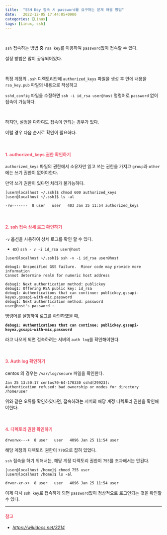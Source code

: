 ```yaml
---
title:  "SSH Key 접속 시 password를 요구하는 문제 해결 방법"
date:   2022-12-05 17:44:05+0900
categories: [Linux]
tags: [Linux, ssh]
---
```

<br>

`ssh` 접속하는 방법 중 `rsa key`를 이용하여 `password`없이 접속할 수 있다.

설정 방법은 많이 공유되어있다.

<br>

특정 계정의 `.ssh` 디렉토리안에 `authorized_keys` 파일을 생성 후 안에 내용을 `rsa_key.pub` 파일의 내용으로 작성하고

`sshd_config` 파일을 수정하면 `ssh -i id_rsa user@host` 명령어로 `password` 없이 접속이 가능하다.

<br>

하지만, 설정을 다하여도 접속이 안되는 경우가 있다.

이럴 경우 다음 순서로 확인이 필요하다.

<br>

#### **<span style="color:#ef5369">1. authorized_keys 권한 확인하기</span>**

`authorized_keys` 파일의 권한에서 소유자만 읽고 쓰는 권한을 가지고 `group`과 `other`에는 쓰기 권한이 없어야한다.

만약 쓰기 권한이 있다면 처리가 불가능하다.

```console
[user@localhost ~/.ssh]$ chmod 600 authorized_keys
[user@localhost ~/.ssh]$ ls -al

-rw-------  8 user   user   403 Jan 25 11:54 authorized_keys
```

<br>

#### **<span style="color:#ef5369">2. ssh 접속 상세 로그 확인하기</span>**

`-v` 옵션을 사용하여 상세 로그를 확인 할 수 있다.
  - ex) `ssh - v -i id_rsa user@host`

```console
[user@localhost ~/.ssh]$ ssh -v -i id_rsa user@host

debug1: Unspecified GSS failure.  Minor code may provide more information
Cannot determine realm for numeric host address

debug1: Next authentication method: publickey
debug1: Offering RSA public key: id_rsa
debug1: Authentications that can continue: publickey,gssapi-keyex,gssapi-with-mic,password
debug1: Next authentication method: password
user@host's password :
``` 

명령어를 실행하여 로그를 확인하였을 때,

**`debug1: Authentications that can continue: publickey,gssapi-keyex,gssapi-with-mic,password`**

라고 나오게 되면 접속하려는 서버의 `auth log`를 확인해야한다.

<br>

#### **<span style="color:#ef5369">3. Auth log 확인하기</span>**

centos 의 경우는 `/var/log/secure` 파일을 확인한다.

```console
Jan 25 13:50:17 centos70-64-170330 sshd[29923]: 
Authentication refused: bad ownership or modes for directory /home/user
```

위와 같은 오류를 확인하였다면, 접속하려는 서버의 해당 계정 디렉토리 권한을 확인해야한다.

<br>

#### **<span style="color:#ef5369">4. 디렉토리 권한 확인하기</span>**

```console
drwxrwx---+  8 user   user   4096 Jan 25 11:54 user
```

해당 계정의 디렉토리 권한이 `770`으로 잡혀 있었다.

`ssh` 접속을 하기 위해서는, 해당 계정 디렉토리 권한이 `755`를 초과해서는 안된다.

```console
[user@localhost /home]$ chmod 755 user
[user@localhost /home]$ ls -al

drwxr-xr-x+  8 user   user   4096 Jan 25 11:54 user
```

이제 다시 `ssh key`로 접속하게 되면 `password`없이 정상적으로 로그인되는 것을 확인할 수 있다.

---

#### **<span style="color:#ef5369">참고</span>**
- _<https://wikidocs.net/3214>_